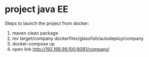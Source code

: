 # project java EE

Steps to launch the project from docker:
1. maven clean package
2. mv target/company dockerfiles/glassfish/autodeploy/company
3. docker-compose up
4. open link http://192.168.99.100:8081/company/
